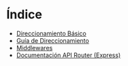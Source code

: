 # Índice

* [Direccionamiento Básico](docs/BasicR/README.md)
* [Guía de Direccionamiento](docs/RoutingG/README.md)
* [Middlewares](docs/UsingMDW/README.md)
* [Documentación API Router (Express)](docs/RAPID/README.md)
